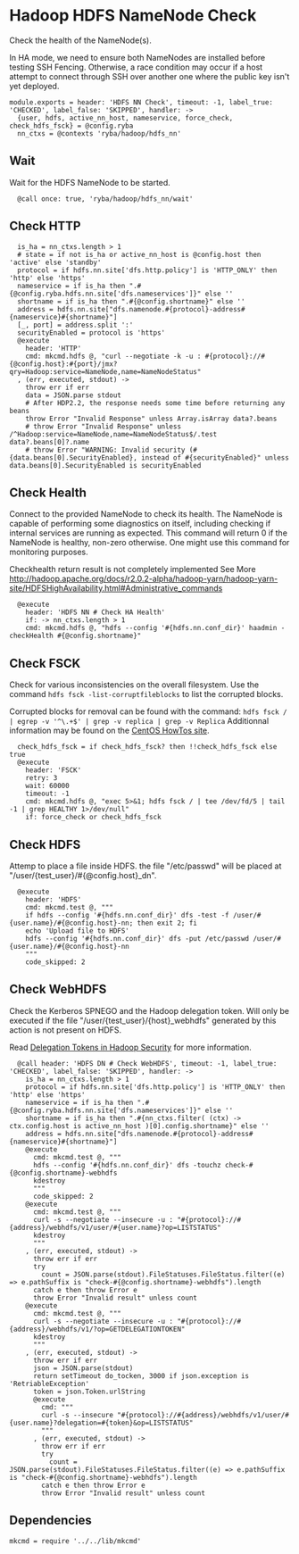 
# Hadoop HDFS NameNode Check

Check the health of the NameNode(s).

In HA mode, we need to ensure both NameNodes are installed before testing SSH
Fencing. Otherwise, a race condition may occur if a host attempt to connect
through SSH over another one where the public key isn't yet deployed.

    module.exports = header: 'HDFS NN Check', timeout: -1, label_true: 'CHECKED', label_false: 'SKIPPED', handler: ->
      {user, hdfs, active_nn_host, nameservice, force_check, check_hdfs_fsck} = @config.ryba
      nn_ctxs = @contexts 'ryba/hadoop/hdfs_nn'

## Wait

Wait for the HDFS NameNode to be started.

      @call once: true, 'ryba/hadoop/hdfs_nn/wait'

## Check HTTP

      is_ha = nn_ctxs.length > 1
      # state = if not is_ha or active_nn_host is @config.host then 'active' else 'standby'
      protocol = if hdfs.nn.site['dfs.http.policy'] is 'HTTP_ONLY' then 'http' else 'https'
      nameservice = if is_ha then ".#{@config.ryba.hdfs.nn.site['dfs.nameservices']}" else ''
      shortname = if is_ha then ".#{@config.shortname}" else ''
      address = hdfs.nn.site["dfs.namenode.#{protocol}-address#{nameservice}#{shortname}"]
      [_, port] = address.split ':'
      securityEnabled = protocol is 'https'
      @execute
        header: 'HTTP'
        cmd: mkcmd.hdfs @, "curl --negotiate -k -u : #{protocol}://#{@config.host}:#{port}/jmx?qry=Hadoop:service=NameNode,name=NameNodeStatus"
      , (err, executed, stdout) ->
        throw err if err
        data = JSON.parse stdout
        # After HDP2.2, the response needs some time before returning any beans
        throw Error "Invalid Response" unless Array.isArray data?.beans
        # throw Error "Invalid Response" unless /^Hadoop:service=NameNode,name=NameNodeStatus$/.test data?.beans[0]?.name
        # throw Error "WARNING: Invalid security (#{data.beans[0].SecurityEnabled}, instead of #{securityEnabled}" unless data.beans[0].SecurityEnabled is securityEnabled

## Check Health

Connect to the provided NameNode to check its health. The NameNode is capable of
performing some diagnostics on itself, including checking if internal services
are running as expected. This command will return 0 if the NameNode is healthy,
non-zero otherwise. One might use this command for monitoring purposes.

Checkhealth return result is not completely implemented
See More http://hadoop.apache.org/docs/r2.0.2-alpha/hadoop-yarn/hadoop-yarn-site/HDFSHighAvailability.html#Administrative_commands

      @execute
        header: 'HDFS NN # Check HA Health'
        if: -> nn_ctxs.length > 1
        cmd: mkcmd.hdfs @, "hdfs --config '#{hdfs.nn.conf_dir}' haadmin -checkHealth #{@config.shortname}"

## Check FSCK

Check for various inconsistencies on the overall filesystem. Use the command
`hdfs fsck -list-corruptfileblocks` to list the corrupted blocks.

Corrupted blocks for removal can be found with the command: 
`hdfs fsck / | egrep -v '^\.+$' | grep -v replica | grep -v Replica`
Additionnal information may be found on the [CentOS HowTos site][corblk].

[corblk]: http://centoshowtos.org/hadoop/fix-corrupt-blocks-on-hdfs/

      check_hdfs_fsck = if check_hdfs_fsck? then !!check_hdfs_fsck else true
      @execute
        header: 'FSCK'
        retry: 3
        wait: 60000
        timeout: -1
        cmd: mkcmd.hdfs @, "exec 5>&1; hdfs fsck / | tee /dev/fd/5 | tail -1 | grep HEALTHY 1>/dev/null"
        if: force_check or check_hdfs_fsck

## Check HDFS

Attemp to place a file inside HDFS. the file "/etc/passwd" will be placed at
"/user/{test\_user}/#{@config.host}\_dn".

      @execute
        header: 'HDFS'
        cmd: mkcmd.test @, """
        if hdfs --config '#{hdfs.nn.conf_dir}' dfs -test -f /user/#{user.name}/#{@config.host}-nn; then exit 2; fi
        echo 'Upload file to HDFS'
        hdfs --config '#{hdfs.nn.conf_dir}' dfs -put /etc/passwd /user/#{user.name}/#{@config.host}-nn
        """
        code_skipped: 2

## Check WebHDFS

Check the Kerberos SPNEGO and the Hadoop delegation token. Will only be
executed if the file "/user/{test\_user}/{host}\_webhdfs" generated by this action
is not present on HDFS.

Read [Delegation Tokens in Hadoop Security](http://www.kodkast.com/blogs/hadoop/delegation-tokens-in-hadoop-security)
for more information.

      @call header: 'HDFS DN # Check WebHDFS', timeout: -1, label_true: 'CHECKED', label_false: 'SKIPPED', handler: ->
        is_ha = nn_ctxs.length > 1
        protocol = if hdfs.nn.site['dfs.http.policy'] is 'HTTP_ONLY' then 'http' else 'https'
        nameservice = if is_ha then ".#{@config.ryba.hdfs.nn.site['dfs.nameservices']}" else ''
        shortname = if is_ha then ".#{nn_ctxs.filter( (ctx) -> ctx.config.host is active_nn_host )[0].config.shortname}" else ''
        address = hdfs.nn.site["dfs.namenode.#{protocol}-address#{nameservice}#{shortname}"]
        @execute
          cmd: mkcmd.test @, """
          hdfs --config '#{hdfs.nn.conf_dir}' dfs -touchz check-#{@config.shortname}-webhdfs
          kdestroy
          """
          code_skipped: 2
        @execute
          cmd: mkcmd.test @, """
          curl -s --negotiate --insecure -u : "#{protocol}://#{address}/webhdfs/v1/user/#{user.name}?op=LISTSTATUS"
          kdestroy
          """
        , (err, executed, stdout) ->
          throw err if err
          try
            count = JSON.parse(stdout).FileStatuses.FileStatus.filter((e) => e.pathSuffix is "check-#{@config.shortname}-webhdfs").length
          catch e then throw Error e
          throw Error "Invalid result" unless count
        @execute
          cmd: mkcmd.test @, """
          curl -s --negotiate --insecure -u : "#{protocol}://#{address}/webhdfs/v1/?op=GETDELEGATIONTOKEN"
          kdestroy
          """
        , (err, executed, stdout) ->
          throw err if err
          json = JSON.parse(stdout)
          return setTimeout do_tocken, 3000 if json.exception is 'RetriableException'
          token = json.Token.urlString
          @execute
            cmd: """
            curl -s --insecure "#{protocol}://#{address}/webhdfs/v1/user/#{user.name}?delegation=#{token}&op=LISTSTATUS"
            """
          , (err, executed, stdout) ->
            throw err if err
            try
              count = JSON.parse(stdout).FileStatuses.FileStatus.filter((e) => e.pathSuffix is "check-#{@config.shortname}-webhdfs").length
            catch e then throw Error e
            throw Error "Invalid result" unless count

## Dependencies

    mkcmd = require '../../lib/mkcmd'
